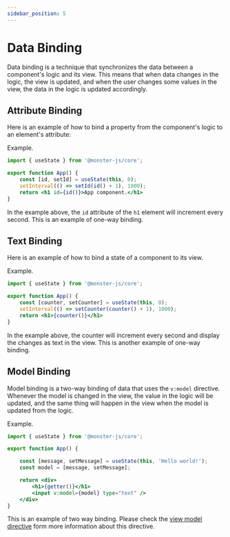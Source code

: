 ```yaml
---
sidebar_position: 5
---
```


# Data Binding

Data binding is a technique that synchronizes the data between a component's logic and its view. This means that when data changes in the logic, the view is updated, and when the user changes some values in the view, the data in the logic is updated accordingly.

## Attribute Binding

Here is an example of how to bind a property from the component's logic to an element's attribute:

Example.

```jsx
import { useState } from '@monster-js/core';

export function App() {
    const [id, setId] = useState(this, 0);
    setInterval(() => setId(id() + 1), 1000);
    return <h1 id={id()}>App component.</h1>
}
```

In the example above, the `id` attribute of the `h1` element will increment every second. This is an example of one-way binding.

## Text Binding

Here is an example of how to bind a state of a component to its view.

Example.

```jsx
import { useState } from '@monster-js/core';

export function App() {
    const [counter, setCounter] = useState(this, 0);
    setInterval(() => setCounter(counter() + 1), 1000);
    return <h1>{counter()}</h1>
}
```

In the example above, the counter will increment every second and display the changes as text in the view. This is another example of one-way binding.

## Model Binding

Model binding is a two-way binding of data that uses the `v:model` directive. Whenever the model is changed in the view, the value in the logic will be updated, and the same thing will happen in the view when the model is updated from the logic.

Example.

```jsx
import { useState } from '@monster-js/core';

export function App() {

    const [message, setMessage] = useState(this, 'Hello world!');
    const model = [message, setMessage];

    return <div>
        <h1>{getter()}</h1>
        <input v:model={model} type="text" />
    </div>
}
```

This is an example of two way binding. Please check the [view model directive](../main-concept/directives#view-model) form more information about this directive.
